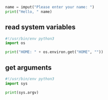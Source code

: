 ```py
name = imput("Please enter your name: ")
print("Hello, " name)
```

## read system variables
```py
#!/usr/bin/env python3
import os

print("HOME: " + os.environ.get("HOME", ""))
```

## get arguments
```py
#!/usr/bin/env python3
import sys

print(sys.argv)
```